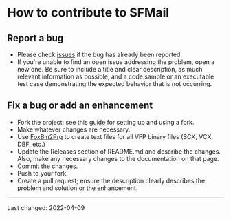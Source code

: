 # How to contribute to SFMail

## Report a bug
- Please check [issues](https://github.com/DougHennig/SFMail/issues) if the bug has already been reported.
- If you're unable to find an open issue addressing the problem, open a new one. Be sure to include a title and clear description, as much relevant information as possible, and a code sample or an executable test case demonstrating the expected behavior that is not occurring.

## Fix a bug or add an enhancement
- Fork the project: see this [guide](https://www.dataschool.io/how-to-contribute-on-github/) for setting up and using a fork.
- Make whatever changes are necessary.
- Use [FoxBin2Prg](https://github.com/fdbozzo/foxbin2prg) to create text files for all VFP binary files (SCX, VCX, DBF, etc.)
- Update the Releases section of README.md and describe the changes. Also, make any necessary changes to the documentation on that page.
- Commit the changes.
- Push to your fork.
- Create a pull request; ensure the description clearly describes the problem and solution or the enhancement.

----
Last changed: 2022-04-09